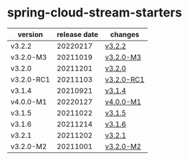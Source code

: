 # spring-cloud-stream-starters

|  version   | release date |                changes                 |
|------------|--------------|----------------------------------------|
| v3.2.2     | 20220217     | [v3.2.2](./v3.2.2-20220217.md)         |
| v3.2.0-M3  | 20211019     | [v3.2.0-M3](./v3.2.0-M3-20211019.md)   |
| v3.2.0     | 20211201     | [v3.2.0](./v3.2.0-20211201.md)         |
| v3.2.0-RC1 | 20211103     | [v3.2.0-RC1](./v3.2.0-RC1-20211103.md) |
| v3.1.4     | 20210921     | [v3.1.4](./v3.1.4-20210921.md)         |
| v4.0.0-M1  | 20220127     | [v4.0.0-M1](./v4.0.0-M1-20220127.md)   |
| v3.1.5     | 20211022     | [v3.1.5](./v3.1.5-20211022.md)         |
| v3.1.6     | 20211214     | [v3.1.6](./v3.1.6-20211214.md)         |
| v3.2.1     | 20211202     | [v3.2.1](./v3.2.1-20211202.md)         |
| v3.2.0-M2  | 20211001     | [v3.2.0-M2](./v3.2.0-M2-20211001.md)   |

